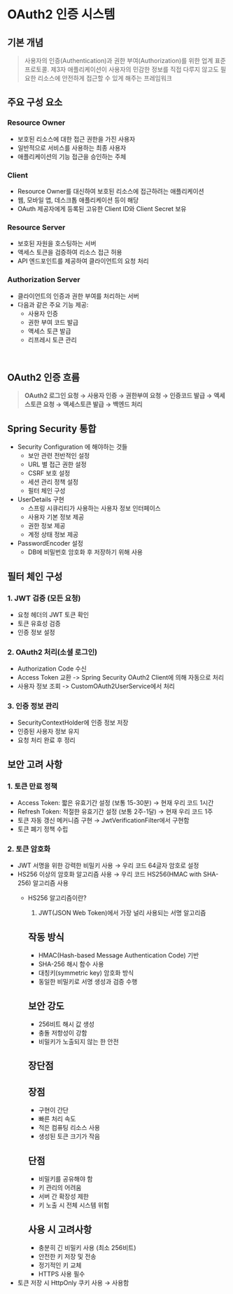 # OAuth2 인증 시스템

## 기본 개념
> 사용자의 인증(Authentication)과 권한 부여(Authorization)를 위한 업계 표준 프로토콜. 제3자 애플리케이션이 사용자의 민감한 정보를 직접 다루지 않고도 필요한 리소스에 안전하게 접근할 수 있게 해주는 프레임워크

## 주요 구성 요소
### Resource Owner
- 보호된 리소스에 대한 접근 권한을 가진 사용자
- 일반적으로 서비스를 사용하는 최종 사용자
- 애플리케이션의 기능 접근을 승인하는 주체

### Client
- Resource Owner를 대신하여 보호된 리소스에 접근하려는 애플리케이션
- 웹, 모바일 앱, 데스크톱 애플리케이션 등이 해당
- OAuth 제공자에게 등록된 고유한 Client ID와 Client Secret 보유

### Resource Server
- 보호된 자원을 호스팅하는 서버
- 액세스 토큰을 검증하여 리소스 접근 허용
- API 엔드포인트를 제공하여 클라이언트의 요청 처리

### Authorization Server
- 클라이언트의 인증과 권한 부여를 처리하는 서버
- 다음과 같은 주요 기능 제공:
    - 사용자 인증
    - 권한 부여 코드 발급
    - 액세스 토큰 발급
    - 리프레시 토큰 관리


<br>

## OAuth2 인증 흐름
> **OAuth2 로그인 요청 → 사용자 인증 → 권한부여 요청 → 인증코드 발급 → 액세스토큰 요청 → 액세스토큰 발급 → 백엔드 처리**

## Spring Security 통합
- Security Configuration 에 해야하는 것들 
    - 보안 관련 전반적인 설정
    - URL 별 접근 권한 설정
    - CSRF 보호 설정
    - 세션 관리 정책 설정
    - 필터 체인 구성
- UserDetails 구현
    - 스프링 시큐리티가 사용하는 사용자 정보 인터페이스
    - 사용자 기본 정보 제공
    - 권한 정보 제공
    - 계정 상태 정보 제공
- PasswordEncoder 설정
    - DB에 비밀번호 암호화 후 저장하기 위해 사용

## 필터 체인 구성

### 1. JWT 검증 (모든 요청)
- 요청 헤더의 JWT 토큰 확인
- 토큰 유효성 검증
- 인증 정보 설정

### 2. OAuth2 처리(소셜 로그인)
- Authorization Code 수신
- Access Token 교환 -> Spring Security OAuth2 Client에 의해 자동으로 처리
- 사용자 정보 조회 -> CustomOAuth2UserService에서 처리

### 3. 인증 정보 관리
- SecurityContextHolder에 인증 정보 저장
- 인증된 사용자 정보 유지
- 요청 처리 완료 후 정리


## 보안 고려 사항
### 1. 토큰 만료 정책
- Access Token: 짧은 유효기간 설정 (보통 15-30분) → 현재 우리 코드 1시간
- Refresh Token: 적절한 유효기간 설정 (보통 2주-1달) → 현재 우리 코드 1주
- 토큰 자동 갱신 메커니즘 구현 → JwtVerificationFilter에서 구현함
- 토큰 폐기 정책 수립

### 2. 토큰 암호화
- JWT 서명을 위한 강력한 비밀키 사용 → 우리 코드 64글자 암호로 설정
- HS256 이상의 암호화 알고리즘 사용 → 우리 코드 HS256(HMAC with SHA-256) 알고리즘 사용
    - HS256 알고리즘이란?
        1. JWT(JSON Web Token)에서 가장 널리 사용되는 서명 알고리즘
        
        ## **작동 방식**
        
        - HMAC(Hash-based Message Authentication Code) 기반
        - SHA-256 해시 함수 사용
        - 대칭키(symmetric key) 암호화 방식
        - 동일한 비밀키로 서명 생성과 검증 수행
        
        ## **보안 강도**
        
        - 256비트 해시 값 생성
        - 충돌 저항성이 강함
        - 비밀키가 노출되지 않는 한 안전
        
        ## **장단점**
        
        ## **장점**
        
        - 구현이 간단
        - 빠른 처리 속도
        - 적은 컴퓨팅 리소스 사용
        - 생성된 토큰 크기가 작음
        
        ## **단점**
        
        - 비밀키를 공유해야 함
        - 키 관리의 어려움
        - 서버 간 확장성 제한
        - 키 노출 시 전체 시스템 위험
        
        ## **사용 시 고려사항**
        
        - 충분히 긴 비밀키 사용 (최소 256비트)
        - 안전한 키 저장 및 전송
        - 정기적인 키 교체
        - HTTPS 사용 필수
- 토큰 저장 시 HttpOnly 쿠키 사용 → 사용함
